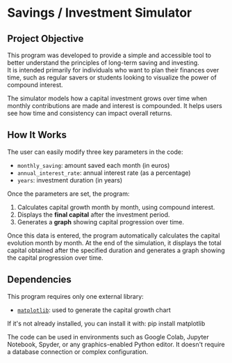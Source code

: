 # Savings / Investment Simulator

## Project Objective

This program was developed to provide a simple and accessible tool to better understand the principles of long-term saving and investing.  
It is intended primarily for individuals who want to plan their finances over time, such as regular savers or students looking to visualize the power of compound interest.

The simulator models how a capital investment grows over time when monthly contributions are made and interest is compounded. It helps users see how time and consistency can impact overall returns.

## How It Works

The user can easily modify three key parameters in the code:

- `monthly_saving`: amount saved each month (in euros)
- `annual_interest_rate`: annual interest rate (as a percentage)
- `years`: investment duration (in years)

Once the parameters are set, the program:

1. Calculates capital growth month by month, using compound interest.
2. Displays the **final capital** after the investment period.
3. Generates a **graph** showing capital progression over time.

Once this data is entered, the program automatically calculates the capital evolution month by month. At the end of the simulation, it displays the total capital obtained after the specified duration and generates a graph showing the capital progression over time.

## Dependencies

This program requires only one external library:

- [`matplotlib`](https://matplotlib.org/): used to generate the capital growth chart

If it's not already installed, you can install it with: pip install matplotlib

The code can be used in environments such as Google Colab, Jupyter Notebook, Spyder, or any graphics-enabled Python editor. It doesn't require a database connection or complex configuration.
